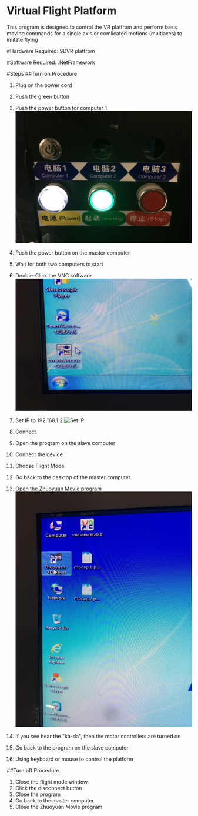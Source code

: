 # Virtual Flight Platform

This program is designed to control the VR platfrom and perform basic moving commands for a single axis or comlicated motions (multiaxes) to imitate flying

#Hardware Required:
9DVR platfrom

#Software Required:
.NetFramework

#Steps
##Turn on Procedure
1. Plug on the power cord
2. Push the green button
3. Push the power button for computer 1 
![Power Button](Power_button.jpg)

4. Push the power button on the master computer
5. Wait for both two computers to start
6. Double-Click the VNC software
![VNC Program](VNC.jpg)

7. Set IP to 192.168.1.2 
![Set IP](Set_IP.jpg)

8. Connect
9. Open the program on the slave computer
10. Connect the device
11. Choose Flight Mode
12. Go back to the desktop of the master computer
13. Open the Zhuoyuan Movie program
![Zhuoyuan Program](Movie_player.jpg)

14. If you see hear the "ka-da", then the motor controllers are turned on
15. Go back to the program on the slave computer
16. Using keyboard or mouse to control the platform

##Turn off Procedure
1. Close the flight mode window
2. Click the disconnect button
3. Close the program
4. Go back to the master computer
5. Close the Zhuoyuan Movie program



